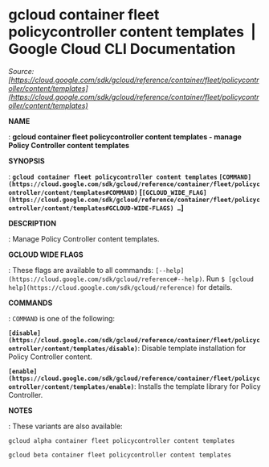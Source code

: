 # gcloud container fleet policycontroller content templates  |  Google Cloud CLI Documentation

*Source: [https://cloud.google.com/sdk/gcloud/reference/container/fleet/policycontroller/content/templates](https://cloud.google.com/sdk/gcloud/reference/container/fleet/policycontroller/content/templates)*

**NAME**

: **gcloud container fleet policycontroller content templates - manage Policy Controller content templates**

**SYNOPSIS**

: **`gcloud container fleet policycontroller content templates` `[COMMAND](https://cloud.google.com/sdk/gcloud/reference/container/fleet/policycontroller/content/templates#COMMAND)` [`[GCLOUD_WIDE_FLAG](https://cloud.google.com/sdk/gcloud/reference/container/fleet/policycontroller/content/templates#GCLOUD-WIDE-FLAGS) …`]**

**DESCRIPTION**

: Manage Policy Controller content templates.

**GCLOUD WIDE FLAGS**

: These flags are available to all commands: `[--help](https://cloud.google.com/sdk/gcloud/reference#--help)`.
Run `$ [gcloud help](https://cloud.google.com/sdk/gcloud/reference)` for details.

**COMMANDS**

: ``COMMAND`` is one of the following:

**`[disable](https://cloud.google.com/sdk/gcloud/reference/container/fleet/policycontroller/content/templates/disable)`**:
Disable template installation for Policy Controller content.

**`[enable](https://cloud.google.com/sdk/gcloud/reference/container/fleet/policycontroller/content/templates/enable)`**:
Installs the template library for Policy Controller.

**NOTES**

: These variants are also available:

```
gcloud alpha container fleet policycontroller content templates
```

```
gcloud beta container fleet policycontroller content templates
```